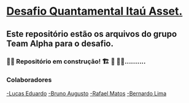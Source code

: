 # [Desafio Quantamental Itaú Asset.](https://www.linkedin.com/posts/itau-asset-management_itauasset-desafio-activity-6849792926520758272-m34u)

## Este repositório estão os arquivos do grupo Team Alpha para o desafio.
### 🚧🚧 Repositório em construção! 🏗 👷 🧱🚧..........

### Colaboradores

[-Lucas Eduardo](https://github.com/Lucas-Ed)
[-Bruno Augusto](https://github.com/BrunoAugustoSouza)
[-Rafael Matos](https://github.com/rafaelmatosr)
[-Bernardo Lima](https://github.com/bernardolima12)
